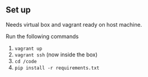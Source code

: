 ## Set up

Needs virtual box and vagrant ready on host machine.

Run the following commands
1. `vagrant up`
2. `vagrant ssh` (now inside the box)
3. `cd /code`
4. `pip install -r requirements.txt`


